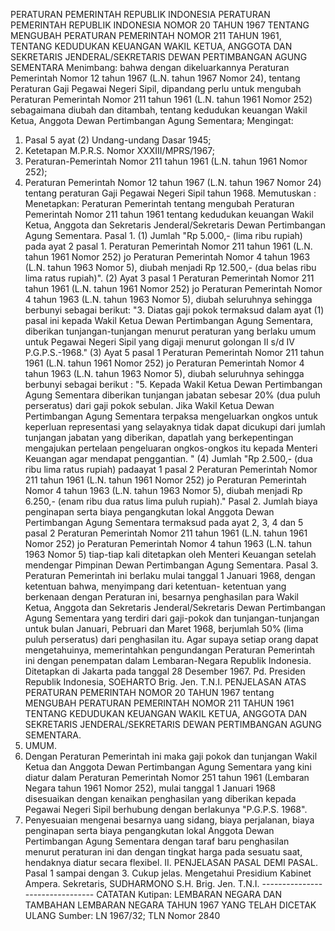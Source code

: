  PERATURAN PEMERINTAH REPUBLIK INDONESIA PERATURAN PEMERINTAH REPUBLIK INDONESIA NOMOR 20 TAHUN 1967 TENTANG MENGUBAH PERATURAN PEMERINTAH NOMOR 211 TAHUN 1961, TENTANG KEDUDUKAN KEUANGAN WAKIL KETUA, ANGGOTA DAN SEKRETARIS JENDERAL/SEKRETARIS DEWAN PERTIMBANGAN AGUNG SEMENTARA
Menimbang:
 bahwa dengan dikeluarkannya Peraturan Pemerintah Nomor 12 tahun 1967 (L.N. tahun 1967 Nomor 24), tentang Peraturan Gaji Pegawai Negeri Sipil, dipandang perlu untuk mengubah Peraturan Pemerintah Nomor 211 tahun 1961 (L.N. tahun 1961 Nomor 252) sebagaimana diubah dan ditambah, tentang kedudukan keuangan Wakil Ketua, Anggota Dewan Pertimbangan Agung Sementara;
Mengingat:

1. Pasal 5 ayat (2) Undang-undang Dasar 1945;
2. Ketetapan M.P.R.S. Nomor XXXIII/MPRS/1967;
3. Peraturan-Pemerintah Nomor 211 tahun 1961 (L.N. tahun 1961 Nomor 252);
4. Peraturan Pemerintah Nomor 12 tahun 1967 (L.N. tahun 1967 Nomor 24) tentang peraturan Gaji Pegawai Negeri Sipil tahun 1968. Memutuskan : Menetapkan: Peraturan Pemerintah tentang mengubah Peraturan Pemerintah Nomor 211 tahun 1961 tentang kedudukan keuangan Wakil Ketua, Anggota dan Sekretaris Jenderal/Sekretaris Dewan Pertimbangan Agung Sementara. Pasal 1.
(1) Jumlah "Rp 5.000,- (lima ribu rupiah) pada ayat 2 pasal 1. Peraturan Pemerintah Nomor 211 tahun 1961 (L.N. tahun 1961 Nomor 252) jo Peraturan Pemerintah Nomor 4 tahun 1963 (L.N. tahun 1963 Nomor 5), diubah menjadi Rp 12.500,- (dua belas ribu lima ratus rupiah)".
(2) Ayat 3 pasal 1 Peraturan Pemerintah Nomor 211 tahun 1961 (L.N. tahun 1961 Nomor 252) jo Peraturan Pemerintah Nomor 4 tahun 1963 (L.N. tahun 1963 Nomor 5), diubah seluruhnya sehingga berbunyi sebagai berikut: "3. Diatas gaji pokok termaksud dalam ayat (1) pasal ini kepada Wakil Ketua Dewan Pertimbangan Agung Sementara, diberikan tunjangan-tunjangan menurut peraturan yang berlaku umum untuk Pegawai Negeri Sipil yang digaji menurut golongan II s/d IV P.G.P.S.-1968." (3) Ayat 5 pasal 1 Peraturan Pemerintah Nomor 211 tahun 1961 (L.N. tahun 1961 Nomor 252) jo Peraturan Pemerintah Nomor 4 tahun 1963 (L.N. tahun 1963 Nomor 5), diubah seluruhnya sehingga berbunyi sebagai berikut : "5. Kepada Wakil Ketua Dewan Pertimbangan Agung Sementara diberikan tunjangan jabatan sebesar 20% (dua puluh perseratus) dari gaji pokok sebulan. Jika Wakil Ketua Dewan Pertimbangan Agung Sementara terpaksa mengeluarkan ongkos untuk keperluan representasi yang selayaknya tidak dapat dicukupi dari jumlah tunjangan jabatan yang diberikan, dapatlah yang berkepentingan mengajukan pertelaan pengeluaran ongkos-ongkos itu kepada Menteri Keuangan agar mendapat penggantian. " (4) Jumlah "Rp 2.500,- (dua ribu lima ratus rupiah) padaayat 1 pasal 2 Peraturan Pemerintah Nomor 211 tahun 1961 (L.N. tahun 1961 Nomor 252) jo Peraturan Pemerintah Nomor 4 tahun 1963 (L.N. tahun 1963 Nomor 5), diubah menjadi Rp 6.250,- (enam ribu dua ratus lima puluh rupiah)." Pasal 2. Jumlah biaya penginapan serta biaya pengangkutan lokal Anggota Dewan Pertimbangan Agung Sementara termaksud pada ayat 2, 3, 4 dan 5 pasal 2 Peraturan Pemerintah Nomor 211 tahun 1961 (L.N. tahun 1961 Nomor 252) jo Peraturan Pemerintah Nomor 4 tahun 1963 (L.N. tahun 1963 Nomor 5) tiap-tiap kali ditetapkan oleh Menteri Keuangan setelah mendengar Pimpinan Dewan Pertimbangan Agung Sementara. Pasal 3. Peraturan Pemerintah ini berlaku mulai tanggal 1 Januari 1968, dengan ketentuan bahwa, menyimpang dari ketentuan- ketentuan yang berkenaan dengan Peraturan ini, besarnya penghasilan para Wakil Ketua, Anggota dan Sekretaris Jenderal/Sekretaris Dewan Pertimbangan Agung Sementara yang terdiri dari gaji-pokok dan tunjangan-tunjangan untuk bulan Januari, Pebruari dan Maret 1968, berjumlah 50% (lima puluh perseratus) dari penghasilan itu. Agar supaya setiap orang dapat mengetahuinya, memerintahkan pengundangan Peraturan Pemerintah ini dengan penempatan dalam Lembaran-Negara Republik Indonesia. Ditetapkan di Jakarta pada tanggal 28 Desember 1967. Pd. Presiden Republik Indonesia, SOEHARTO Brig. Jen. T.N.I. PENJELASAN ATAS PERATURAN PEMERINTAH NOMOR 20 TAHUN 1967 tentang MENGUBAH PERATURAN PEMERINTAH NOMOR 211 TAHUN 1961 TENTANG KEDUDUKAN KEUANGAN WAKIL KETUA, ANGGOTA DAN SEKRETARIS JENDERAL/SEKRETARIS DEWAN PERTIMBANGAN AGUNG SEMENTARA.
1. UMUM.
1. Dengan Peraturan Pemerintah ini maka gaji pokok dan tunjangan Wakil Ketua dan Anggota Dewan Pertimbangan Agung Sementara yang kini diatur dalam Peraturan Pemerintah Nomor 251 tahun 1961 (Lembaran Negara tahun 1961 Nomor 252), mulai tanggal 1 Januari 1968 disesuaikan dengan kenaikan penghasilan yang diberikan kepada Pegawai Negeri Sipil berhubung dengan berlakunya "P.G.P.S. 1968".
2. Penyesuaian mengenai besarnya uang sidang, biaya perjalanan, biaya penginapan serta biaya pengangkutan lokal Anggota Dewan Pertimbangan Agung Sementara dengan taraf baru penghasilan menurut peraturan ini dan dengan tingkat harga pada sesuatu saat, hendaknya diatur secara flexibel. II. PENJELASAN PASAL DEMI PASAL. Pasal 1 sampai dengan 3. Cukup jelas. Mengetahui Presidium Kabinet Ampera. Sekretaris, SUDHARMONO S.H. Brig. Jen. T.N.I. -------------------------------- CATATAN Kutipan: LEMBARAN NEGARA DAN TAMBAHAN LEMBARAN NEGARA TAHUN 1967 YANG TELAH DICETAK ULANG Sumber: LN 1967/32; TLN Nomor 2840